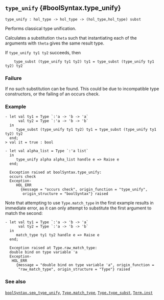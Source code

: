 ## `type_unify` {#boolSyntax.type_unify}


```
type_unify : hol_type -> hol_type -> (hol_type,hol_type) subst
```



Performs classical type unification.


Calculates a substitution `theta` such that instantiating each of the arguments
with `theta` gives the same result type.

If `type_unify ty1 ty2` succeeds, then
    
        type_subst (type_unify ty1 ty2) ty1 = type_subst (type_unify ty1 ty2) ty2
    



### Failure

If no such substitution can be found. This could be due to incompatible type
constructors, or the failing of an occurs check.

### Example

    
    - let val ty1 = Type `:'a -> 'b -> 'a`
          val ty2 = Type `:'a -> 'b -> 'b`
      in
         type_subst (type_unify ty1 ty2) ty1 = type_subst (type_unify ty1 ty2) ty2
      end;
    > val it = true : bool
    
    - let val alpha_list = Type `:'a list`
      in
         type_unify alpha alpha_list handle e => Raise e
      end;
    
      Exception raised at boolSyntax.type_unify:
      occurs check
      Exception-
         HOL_ERR
           {message = "occurs check", origin_function = "type_unify",
            origin_structure = "boolSyntax"} raised
    

Note that attempting to use `Type.match_type` in the first example
results in immediate error, as it can only attempt to substitute the first
argument to match the second:
    
    - let val ty1 = Type `:'a -> 'b -> 'a`
          val ty2 = Type `:'a -> 'b -> 'b`
      in
         match_type ty1 ty2 handle e => Raise e
      end;
    
      Exception raised at Type.raw_match_type:
      double bind on type variable 'a
      Exception-
       HOL_ERR
         {message = "double bind on type variable 'a", origin_function =
          "raw_match_type", origin_structure = "Type"} raised
    

### See also

[`boolSyntax.sep_type_unify`](#boolSyntax.sep_type_unify), [`Type.match_type`](#Type.match_type), [`Type.type_subst`](#Type.type_subst), [`Term.inst`](#Term.inst)

